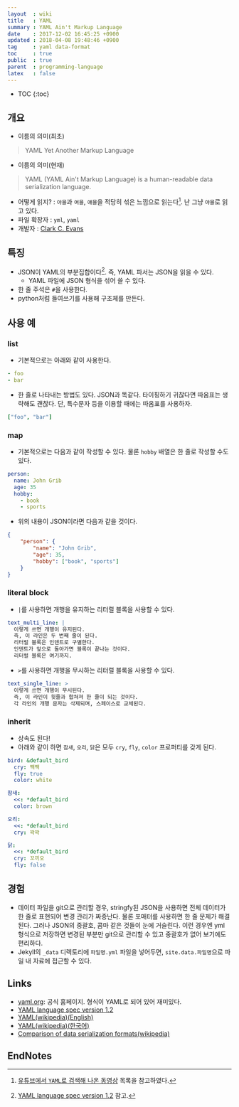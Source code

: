 ```yaml
---
layout  : wiki
title   : YAML
summary : YAML Ain't Markup Language
date    : 2017-12-02 16:45:25 +0900
updated : 2018-04-08 19:48:46 +0900
tag     : yaml data-format
toc     : true
public  : true
parent  : programming-language
latex   : false
---
```

* TOC
{:toc}

## 개요

* 이름의 의미(최초)
> YAML Yet Another Markup Language

* 이름의 의미(현재)
> YAML (YAML Ain't Markup Language) is a human-readable data serialization language.

* 어떻게 읽지? : `야믈`과 `여믈`, `얘믈`을 적당히 섞은 느낌으로 읽는다[^1]. 난 그냥 `야믈`로 읽고 있다.
* 파일 확장자 : `yml`, `yaml`
* 개발자 : [Clark C. Evans](mailto:cce+yaml@clarkevans.com)

## 특징

* JSON이 YAML의 부분집합이다[^2]. 즉, YAML 파서는 JSON을 읽을 수 있다.
    * YAML 파일에 JSON 형식을 섞어 쓸 수 있다.
* 한 줄 주석은 `#`을 사용한다.
* python처럼 들여쓰기를 사용해 구조체를 만든다.

## 사용 예

### list

* 기본적으로는 아래와 같이 사용한다.

```yml
- foo
- bar
```

* 한 줄로 나타내는 방법도 있다. JSON과 똑같다. 타이핑하기 귀찮다면 따옴표는 생략해도 괜찮다. 단, 특수문자 등을 이용할 때에는 따옴표를 사용하자.

```yml
["foo", "bar"]
```

### map

* 기본적으로는 다음과 같이 작성할 수 있다. 물론 `hobby` 배열은 한 줄로 작성할 수도 있다.

```yml
person:
  name: John Grib
  age: 35
  hobby:
    - book
    - sports
```

* 위의 내용이 JSON이라면 다음과 같을 것이다.

```json
{
    "person": {
        "name": "John Grib",
        "age": 35,
        "hobby": ["book", "sports"]
    }
}
```

### literal block

* `|`를 사용하면 개행을 유지하는 리터럴 블록을 사용할 수 있다.

```yml
text_multi_line: |
  이렇게 쓰면 개행이 유지된다.
  즉, 이 라인은 두 번째 줄이 된다.
  리터럴 블록은 인덴트로 구별한다.
  인덴트가 앞으로 돌아가면 블록이 끝나는 것이다.
  리터럴 블록은 여기까지.
```

* `>`를 사용하면 개행을 무시하는 리터럴 블록을 사용할 수 있다.

```yml
text_single_line: >
  이렇게 쓰면 개행이 무시된다.
  즉, 이 라인이 윗줄과 합쳐져 한 줄이 되는 것이다.
  각 라인의 개행 문자는 삭제되며, 스페이스로 교체된다.
```

### inherit

* 상속도 된다!
* 아래와 같이 하면 `참새`, `오리`, `닭`은 모두 `cry`, `fly`, `color` 프로퍼티를 갖게 된다.

```yml
bird: &default_bird
  cry: 짹짹
  fly: true
  color: white

참새:
  <<: *default_bird
  color: brown

오리:
  <<: *default_bird
  cry: 꽉꽉

닭:
  <<: *default_bird
  cry: 꼬끼오
  fly: false
```

## 경험

* 데이터 파일을 git으로 관리할 경우, stringfy된 JSON을 사용하면 전체 데이터가 한 줄로 표현되어 변경 관리가 짜증난다. 물론 포매터를 사용하면 한 줄 문제가 해결된다. 그러나 JSON의 중괄호, 콤마 같은 것들이 눈에 거슬린다. 이런 경우엔 yml 형식으로 저장하면 변경된 부분만 git으로 관리할 수 있고 중괄호가 없어 보기에도 편리하다.
* Jekyll의 `_data` 디렉토리에 `파일명.yml` 파일을 넣어두면, `site.data.파일명`으로 파일 내 자료에 접근할 수 있다.


## Links

* [yaml.org](http://yaml.org/): 공식 홈페이지. 형식이 YAML로 되어 있어 재미있다.
* [YAML language spec version 1.2](http://yaml.org/spec/1.2/spec.html)
* [YAML(wikipedia)(English)](https://en.wikipedia.org/wiki/YAML)
* [YAML(wikipedia)(한국어)](https://ko.wikipedia.org/wiki/YAML)
* [Comparison of data serialization formats(wikipedia)](https://en.wikipedia.org/wiki/Comparison_of_data_serialization_formats)

## EndNotes

[^1]: [유튜브에서 `YAML`로 검색해 나온 동영상](https://www.youtube.com/results?search_query=yaml) 목록을 참고하였다.
[^2]: [YAML language spec version 1.2](http://yaml.org/spec/1.2/spec.html) 참고.
